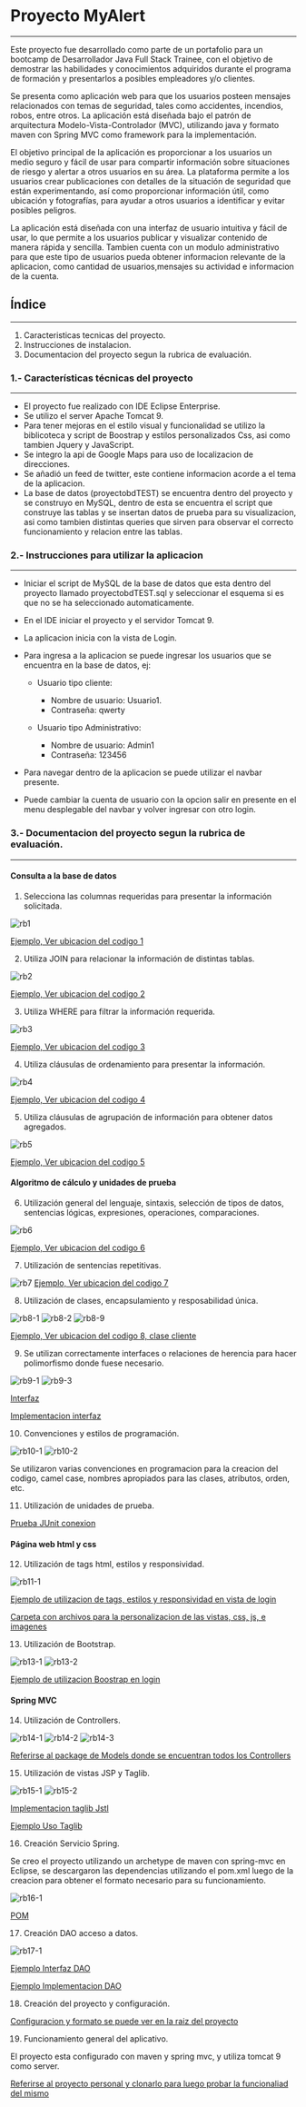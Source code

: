 # Proyecto MyAlert
---

Este proyecto fue desarrollado como parte de un portafolio para un bootcamp de Desarrollador Java Full Stack Trainee, con el objetivo de demostrar las habilidades y conocimientos adquiridos durante el programa de formación y presentarlos a posibles empleadores y/o clientes.

Se presenta como aplicación web para que los usuarios posteen mensajes relacionados con temas de seguridad, tales como accidentes, incendios, robos, entre otros. La aplicación está diseñada bajo el patrón de arquitectura Modelo-Vista-Controlador (MVC), utilizando java y formato maven con Spring MVC como framework para la implementación.

El objetivo principal de la aplicación es proporcionar a los usuarios un medio seguro y fácil de usar para compartir información sobre situaciones de riesgo y alertar a otros usuarios en su área. La plataforma permite a los usuarios crear publicaciones con detalles de la situación de seguridad que están experimentando, así como proporcionar información útil, como ubicación y fotografías, para ayudar a otros usuarios a identificar y evitar posibles peligros.

La aplicación está diseñada con una interfaz de usuario intuitiva y fácil de usar, lo que permite a los usuarios publicar y visualizar contenido de manera rápida y sencilla. Tambien cuenta con un modulo administrativo para que este tipo de usuarios pueda obtener informacion relevante de la aplicacion, como cantidad de usuarios,mensajes su actividad e informacion de la cuenta.

## Índice
---

1. Caracteristicas tecnicas del proyecto.
2. Instrucciones de instalacion.
3. Documentacion del proyecto segun la rubrica de evaluación.

### 1.- Características técnicas del proyecto
---

- El proyecto fue realizado con IDE Eclipse Enterprise.
- Se utilizo el server Apache Tomcat 9.
- Para tener mejoras en el estilo visual y funcionalidad se utilizo la biblicoteca y script de Boostrap y estilos personalizados Css, asi como tambien Jquery y JavaScript.
- Se integro la api de Google Maps para uso de localizacion de direcciones.
- Se añadió un feed de twitter, este contiene informacion acorde a el tema de la aplicacion.
- La base de datos (proyectobdTEST) se encuentra dentro del proyecto y se construyo en MySQL, dentro de esta se encuentra el script que construye las tablas y se insertan datos de prueba para su visualizacion, asi como tambien distintas queries que sirven para observar el correcto funcionamiento y relacion entre las tablas.

### 2.- Instrucciones para utilizar la aplicacion
---

- Iniciar el script de MySQL de la base de datos que esta dentro del proyecto llamado proyectobdTEST.sql y seleccionar el esquema si es que no se ha seleccionado automaticamente.
- En el IDE iniciar el proyecto y el servidor Tomcat 9.
- La aplicacion inicia con la vista de Login.
- Para ingresa a la aplicacion se puede ingresar los usuarios que se encuentra en la base de datos, ej:
  
    - Usuario tipo cliente:
  
        - Nombre de usuario: Usuario1.
        - Contraseña: qwerty
  
    - Usuario tipo Administrativo:

        - Nombre de usuario: Admin1
        - Contraseña: 123456
  
- Para navegar dentro de la aplicacion se puede utilizar el navbar presente.
- Puede cambiar la cuenta de usuario con la opcion salir en presente en el menu desplegable del navbar y volver ingresar con otro login.
 


### 3.- Documentacion del proyecto segun la rubrica de evaluación.
---

#### Consulta a la base de datos

1. Selecciona las columnas requeridas para presentar la información solicitada. 

![rb1](https://github.com/AndresSCP/Proyecto/assets/121947963/43ee6459-b990-49e5-a644-b5e48d8d62df)

[Ejemplo, Ver ubicacion del codigo 1](https://github.com/AndresSCP/Proyecto/blob/main/src/main/java/cl/bootcamp/maven/proyectoPersonal/controller/AdministrativoController.java#LL55C2-L55C2)

2. Utiliza JOIN para relacionar la información de distintas tablas.

![rb2](https://github.com/AndresSCP/Proyecto/assets/121947963/1d00ca04-4166-4d5a-85b9-7e7ead7f5a20)

[Ejemplo, Ver ubicacion del codigo 2](https://github.com/AndresSCP/Proyecto/blob/main/src/main/java/cl/bootcamp/maven/proyectoPersonal/controller/AdministrativoController.java#LL64C1-L67C42)

3. Utiliza WHERE para filtrar la información requerida.

![rb3](https://github.com/AndresSCP/Proyecto/assets/121947963/a02122c7-3f8d-4581-ae3f-565511ff3ac7)

[Ejemplo, Ver ubicacion del codigo 3](https://github.com/AndresSCP/Proyecto/blob/main/src/main/java/cl/bootcamp/maven/proyectoPersonal/controller/AdministrativoController.java#LL69C1-L69C1)

4. Utiliza cláusulas de ordenamiento para presentar la información.

![rb4](https://github.com/AndresSCP/Proyecto/assets/121947963/5c72b27d-14b3-4665-b182-6492a126d026)

[Ejemplo, Ver ubicacion del codigo 4](https://github.com/AndresSCP/Proyecto/blob/main/src/main/java/cl/bootcamp/maven/proyectoPersonal/controller/AdministrativoController.java#LL64C126-L64C126)

5. Utiliza cláusulas de agrupación de información para obtener datos agregados.

![rb5](https://github.com/AndresSCP/Proyecto/assets/121947963/8c19d3ab-480f-48d4-9f48-21342b54bb24)

[Ejemplo, Ver ubicacion del codigo 5](https://github.com/AndresSCP/Proyecto/blob/main/src/main/java/cl/bootcamp/maven/proyectoPersonal/controller/AdministrativoController.java#LL51C8-L51C8)

#### Algoritmo de cálculo y unidades de prueba

6. Utilización general del lenguaje, sintaxis, selección de tipos de datos, sentencias lógicas, expresiones, operaciones, comparaciones.

![rb6](https://github.com/AndresSCP/Proyecto/assets/121947963/4c841b58-ad01-4857-a7ac-9f5eb76b86a7)

[Ejemplo, Ver ubicacion del codigo 6](https://github.com/AndresSCP/Proyecto/blob/main/src/main/java/cl/bootcamp/maven/proyectoPersonal/controller/LoginController.java#L32)

7. Utilización de sentencias repetitivas.

![rb7](https://github.com/AndresSCP/Proyecto/assets/121947963/c8f93c33-0182-425d-9ede-b17218994781)
[Ejemplo, Ver ubicacion del codigo 7](https://github.com/AndresSCP/Proyecto/blob/main/src/main/webapp/WEB-INF/views/administrativo.jsp#L60)

8. Utilización de clases, encapsulamiento y resposabilidad única. 

![rb8-1](https://github.com/AndresSCP/Proyecto/assets/121947963/7d82dfb4-b721-4936-9353-b466b6f640c5)
![rb8-2](https://github.com/AndresSCP/Proyecto/assets/121947963/d24e718e-b45a-496b-854b-7d4dc35084a4)
![rb8-9](https://github.com/AndresSCP/Proyecto/assets/121947963/4fcbe996-96f7-47e7-a0b3-d0dd6486e889)

[Ejemplo, Ver ubicacion del codigo 8, clase cliente](https://github.com/AndresSCP/Proyecto/blob/main/src/main/java/cl/bootcamp/maven/proyectoPersonal/models/Cliente.java#L6)

9. Se utilizan correctamente interfaces o relaciones de herencia para hacer polimorfismo donde fuese necesario. 

![rb9-1](https://github.com/AndresSCP/Proyecto/assets/121947963/8c849239-5e84-426b-8b3d-56899ed64022)
![rb9-3](https://github.com/AndresSCP/Proyecto/assets/121947963/77f42b92-f8e7-456c-bcc5-53500485b4a8)

[Interfaz](https://github.com/AndresSCP/Proyecto/blob/main/src/main/java/cl/bootcamp/maven/proyectoPersonal/models/dao/ClienteDAO.java#L1)

[Implementacion interfaz](https://github.com/AndresSCP/Proyecto/blob/main/src/main/java/cl/bootcamp/maven/proyectoPersonal/models/dao/impl/ClienteDAOImpl.java#L1)

10. Convenciones y estilos de programación.

![rb10-1](https://github.com/AndresSCP/Proyecto/assets/121947963/318477dd-44c0-4f5e-ada8-252b21d72270)
![rb10-2](https://github.com/AndresSCP/Proyecto/assets/121947963/c8e78ffc-a635-48ba-8086-985b672b0428)

Se utilizaron varias convenciones en programacion para la creacion del codigo, camel case, nombres apropiados para las clases, atributos, orden, etc.

11. Utilización de unidades de prueba.

[Prueba JUnit conexion](https://github.com/AndresSCP/Proyecto/blob/main/src/main/java/cl/bootcamp/maven/proyectoPersonal/test/ConexionBDTest.java#LL1C1-L1C1)

#### Página web html y css

12. Utilización de tags html, estilos y responsividad.

![rb11-1](https://github.com/AndresSCP/Proyecto/assets/121947963/db05ecc2-c21c-48a2-8e3a-ce31f86fa821)

[Ejemplo de utilizacion de tags, estilos y responsividad en vista de login](https://github.com/AndresSCP/Proyecto/blob/main/src/main/webapp/WEB-INF/views/login.jsp#L1)

[Carpeta con archivos para la personalizacion de las vistas, css, js, e imagenes](https://github.com/AndresSCP/Proyecto/tree/main/src/main/webapp/resources)

13. Utilización de Bootstrap.

![rb13-1](https://github.com/AndresSCP/Proyecto/assets/121947963/6d83b546-8bd7-4531-976c-6ce6bcc9ea7b)
![rb13-2](https://github.com/AndresSCP/Proyecto/assets/121947963/7727b4c8-c274-4944-b2a9-1a3e9da4015f)

[Ejemplo de utilizacion Boostrap en login](https://github.com/AndresSCP/Proyecto/blob/main/src/main/webapp/WEB-INF/views/login.jsp#L1)

#### Spring MVC

14. Utilización de Controllers.

![rb14-1](https://github.com/AndresSCP/Proyecto/assets/121947963/2253da19-99fa-4d98-86bf-75463f4a5ef3)
![rb14-2](https://github.com/AndresSCP/Proyecto/assets/121947963/f2365fd2-3d3e-4bcc-8a60-2ba159f9b4bc)
![rb14-3](https://github.com/AndresSCP/Proyecto/assets/121947963/d762f984-1936-44f4-a1a4-7b614d1d801b)

[Referirse al package de Models donde se encuentran todos los Controllers](https://github.com/AndresSCP/Proyecto/tree/main/src/main/java/cl/bootcamp/maven/proyectoPersonal/controller)

15. Utilización de vistas JSP y Taglib.

![rb15-1](https://github.com/AndresSCP/Proyecto/assets/121947963/80b01322-ce32-4baf-975a-a1bdeba0656a)
![rb15-2](https://github.com/AndresSCP/Proyecto/assets/121947963/4c82dae8-db20-41ac-8d95-22206a62d047)

[Implementacion taglib Jstl](https://github.com/AndresSCP/Proyecto/blob/main/src/main/webapp/WEB-INF/views/main.jsp#L3)

[Ejemplo Uso Taglib](https://github.com/AndresSCP/Proyecto/blob/main/src/main/webapp/WEB-INF/views/main.jsp#LL95C10-L95C10)

16. Creación Servicio Spring.

Se creo el proyecto utilizando un archetype de maven con spring-mvc en Eclipse, se descargaron las dependencias utilizando el pom.xml luego de la creacion para obtener el formato necesario para su funcionamiento.

![rb16-1](https://github.com/AndresSCP/Proyecto/assets/121947963/3bcd383d-e9d7-40bb-83c8-c665a0cb86c3)

[POM](https://github.com/AndresSCP/Proyecto/blob/main/pom.xml)

17. Creación DAO acceso a datos.

![rb17-1](https://github.com/AndresSCP/Proyecto/assets/121947963/d148b5a9-eaac-4e0b-b225-47f329d58632)

[Ejemplo Interfaz DAO](https://github.com/AndresSCP/Proyecto/blob/main/src/main/java/cl/bootcamp/maven/proyectoPersonal/models/dao/impl/ClienteDAOImpl.java#L1)

[Ejemplo Implementacion DAO](https://github.com/AndresSCP/Proyecto/blob/main/src/main/java/cl/bootcamp/maven/proyectoPersonal/models/dao/impl/ClienteDAOImpl.java#L1)

18. Creación del proyecto y configuración.

[Configuracion y formato se puede ver en la raiz del proyecto](https://github.com/AndresSCP/Proyecto)

19. Funcionamiento general del aplicativo.

El proyecto esta configurado con maven y spring mvc, y utiliza tomcat 9 como server.

[Referirse al proyecto personal y clonarlo para luego  probar la funcionaliad del mismo](https://github.com/AndresSCP/Proyecto)
















